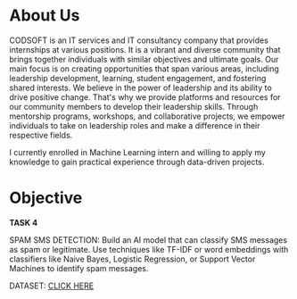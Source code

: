 # About Us

CODSOFT is an IT services and IT consultancy company that provides internships at various positions. It is a vibrant and diverse community that brings together individuals with similar objectives and ultimate goals. Our main focus is on creating opportunities that span various areas, including leadership development, learning, student engagement, and fostering shared interests. We believe in the power of leadership and its ability to drive positive change. That's why we provide platforms and resources for our community members to develop their leadership skills. Through mentorship programs, workshops, and collaborative projects, we empower individuals to take on leadership roles and make a difference in their respective fields. 

I currently enrolled in Machine Learning intern and willing to apply my knowledge to gain practical experience through data-driven projects.

# Objective

**TASK 4**

SPAM SMS DETECTION: Build an AI model that can classify SMS messages as spam or legitimate. Use techniques like TF-IDF or word embeddings with classifiers like Naive Bayes, Logistic Regression, or Support Vector Machines to identify spam messages.

DATASET: [CLICK HERE](https://www.kaggle.com/datasets/uciml/sms-spam-collection-dataset)
